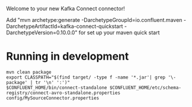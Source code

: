 Welcome to your new Kafka Connect connector!

Add "mvn archetype:generate -DarchetypeGroupId=io.confluent.maven -DarchetypeArtifactId=kafka-connect-quickstart -DarchetypeVersion=0.10.0.0" for set up your maven quick start

# Running in development

```
mvn clean package
export CLASSPATH="$(find target/ -type f -name '*.jar'| grep '\-package' | tr '\n' ':')"
$CONFLUENT_HOME/bin/connect-standalone $CONFLUENT_HOME/etc/schema-registry/connect-avro-standalone.properties config/MySourceConnector.properties
```

